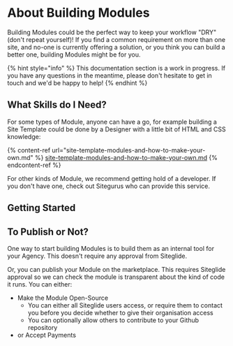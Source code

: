 # About Building Modules

Building Modules could be the perfect way to keep your workflow "DRY" (don't repeat yourself)! If you find a common requirement on more than one site, and no-one is currently offering a solution, or you think you can build a better one, building Modules might be for you.

{% hint style="info" %}
This documentation section is a work in progress. If you have any questions in the meantime, please don't hesitate to get in touch and we'd be happy to help!
{% endhint %}

## What Skills do I Need?

For some types of Module, anyone can have a go, for example building a Site Template could be done by a Designer with a little bit of HTML and CSS knowledge:

{% content-ref url="site-template-modules-and-how-to-make-your-own.md" %}
[site-template-modules-and-how-to-make-your-own.md](site-template-modules-and-how-to-make-your-own.md)
{% endcontent-ref %}

For other kinds of Module, we recommend getting hold of a developer. If you don't have one, check out Sitegurus who can provide this service.

## Getting Started

## To Publish or Not?

One way to start building Modules is to build them as an internal tool for your Agency. This doesn't require any approval from Siteglide.

Or, you can publish your Module on the marketplace. This requires Siteglide approval so we can check the module is transparent about the kind of code it runs. You can either:

* Make the Module Open-Source
  * You can either all Siteglide users access, or require them to contact you before you decide whether to give their organisation access
  * You can optionally allow others to contribute to your Github repository
* or Accept Payments
